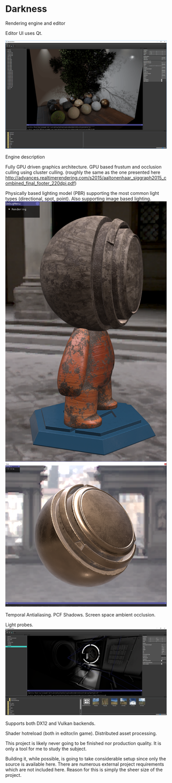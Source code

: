 # Darkness

Rendering engine and editor

Editor UI uses Qt.

![alt text](https://github.com/Karmiska/Darkness/blob/master/editor.png "Editor screenshot")

<p>Engine description</p>

Fully GPU driven graphics architecture.
GPU based frustum and occlusion culling using cluster culling. (roughly the same as the one presented here http://advances.realtimerendering.com/s2015/aaltonenhaar_siggraph2015_combined_final_footer_220dpi.pdf)

Physically based lighting model (PBR) supporting the most common light types (directional, spot, point).
Also supporting image based lighting.
![alt text](https://github.com/Karmiska/Darkness/blob/master/substance.png "Substance painter materials")
![alt text](https://github.com/Karmiska/Darkness/blob/master/substance_metal.png "Substance painter materials 2")

Temporal Antialiasing.
PCF Shadows.
Screen space ambient occlusion.

Light probes.
![alt text](https://github.com/Karmiska/Darkness/blob/master/light_probe.png "Light probe")

Supports both DX12 and Vulkan backends.

Shader hotreload (both in editor/in game).
Distributed asset processing.

This project is likely never going to be finished nor production quality. It is only a tool for me to study the subject.

Building it, while possible, is going to take considerable setup since only the source is available here. There are numerous external project requirements which are not included here. Reason for this is simply the sheer size of the project.
